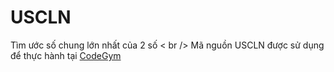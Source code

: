 # USCLN
Tìm ước số chung lớn nhất của 2 số
< br />
Mã nguồn USCLN được sử dụng để thực hành tại [CodeGym](https://codegym.vn)
